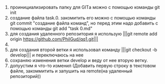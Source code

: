 1. проинициализировать папку для GITа можно с помощью команды git init <br>
2. создание файла task.0. закомитить его можно с помощью команды git commit "создание файла команд", но перед этим надо добавить с помощью команды git add "task 0.md"<br>
3. для создания удаленного репозитория я использую |||git remote add origin https://github.com/PhilGud/qq1.git|||<br>
4.  <br>
5. для создания второй ветки я использовал команду |||git checkout -b develop||| и переключаюсь на нее<br>
6. сохраняю изменения ветки develop и веду от нее вторую ветку.<br>
7. допуустим я что-то изменил (Добавить первую строку в текстовом файле, закоммитить и запушить на remote(на удаленный репозиторий))
